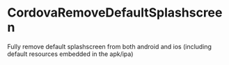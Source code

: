 # CordovaRemoveDefaultSplashscreen
Fully remove default splashscreen from both android and ios (including default resources embedded in the apk/ipa)

